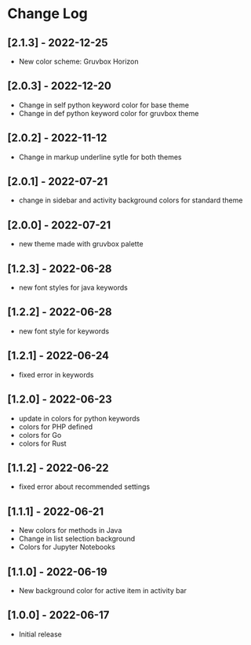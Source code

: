# Change Log

## [2.1.3] - 2022-12-25
- New color scheme: Gruvbox Horizon

## [2.0.3] - 2022-12-20

- Change in self python keyword color for base theme
- Change in def python keyword color for gruvbox theme

## [2.0.2] - 2022-11-12

- Change in markup underline sytle for both themes 

## [2.0.1] - 2022-07-21

- change in sidebar and activity background colors for standard theme

## [2.0.0] - 2022-07-21

- new theme made with gruvbox palette

## [1.2.3] - 2022-06-28

- new font styles for java keywords

## [1.2.2] - 2022-06-28

- new font style for keywords

## [1.2.1] - 2022-06-24

- fixed error in keywords

## [1.2.0] - 2022-06-23

- update in colors for python keywords
- colors for PHP defined
- colors for Go
- colors for Rust

## [1.1.2] - 2022-06-22

- fixed error about recommended settings 

## [1.1.1] - 2022-06-21

- New colors for methods in Java
- Change in list selection background
- Colors for Jupyter Notebooks

## [1.1.0] - 2022-06-19

- New background color for active item in activity bar

## [1.0.0] - 2022-06-17

- Initial release
